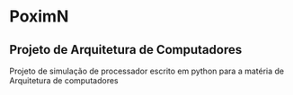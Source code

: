 # PoximN
## Projeto de Arquitetura de Computadores

Projeto de simulação de processador escrito em python para a matéria de Arquitetura de computadores
